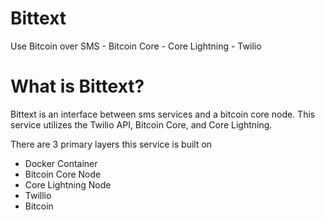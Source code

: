 # Bittext
Use Bitcoin over SMS - Bitcoin Core - Core Lightning - Twilio

# What is Bittext?
Bittext is an interface between sms services and a bitcoin core node.
This service utilizes the Twilio API, Bitcoin Core, and Core Lightning.

There are 3 primary layers this service is built on 
- Docker Container
- Bitcoin Core Node
- Core Lightning Node
- Twillio
- Bitcoin
